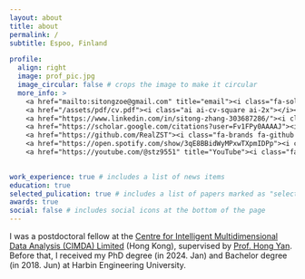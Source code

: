 ```yaml
---
layout: about
title: about
permalink: /
subtitle: Espoo, Finland

profile:
  align: right
  image: prof_pic.jpg
  image_circular: false # crops the image to make it circular
  more_info: >
    <a href="mailto:sitongzoe@gmail.com" title="email"><i class="fa-solid fa-envelope fa-2x"></i></a>
    <a href="/assets/pdf/cv.pdf"><i class="ai ai-cv-square ai-2x"></i></a>
    <a href="https://www.linkedin.com/in/sitong-zhang-303687286/"><i class="fa-brands fa-linkedin fa-2x"></i></a>
    <a href="https://scholar.google.com/citations?user=Fv1FPy0AAAAJ"><i class="ai ai-google-scholar ai-2x"></i></a>
    <a href="https://github.com/RealZST"><i class="fa-brands fa-github fa-2x"></i></a>
    <a href="https://open.spotify.com/show/3qE8BBidWyMPxwTXpmIDPp"><i class="fa-brands fa-spotify fa-2x"></i></a>
    <a href="https://youtube.com/@stz9551" title="YouTube"><i class="fa-brands fa-youtube fs-2x"></i></a>
    

work_experience: true # includes a list of news items
education: true
selected_pulication: true # includes a list of papers marked as "selected={true}"
awards: true
social: false # includes social icons at the bottom of the page
---
```



I was a postdoctoral fellow at the [Centre for Intelligent Multidimensional Data Analysis (CIMDA) Limited](https://www.innocimda.com/index.html) (Hong Kong), supervised by [Prof. Hong Yan](https://www.ee.cityu.edu.hk/~hpyan/). 
Before that, I received my PhD degree (in 2024. Jan) and Bachelor degree (in 2018. Jun) at Harbin Engineering University.

